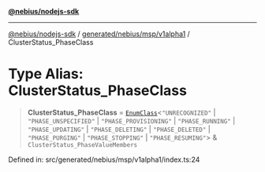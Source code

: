 [**@nebius/nodejs-sdk**](../../../../../README.md)

***

[@nebius/nodejs-sdk](../../../../../README.md) / [generated/nebius/msp/v1alpha1](../README.md) / ClusterStatus\_PhaseClass

# Type Alias: ClusterStatus\_PhaseClass

> **ClusterStatus\_PhaseClass** = [`EnumClass`](../../../../../runtime/protos/enum/type-aliases/EnumClass.md)\<`"UNRECOGNIZED"` \| `"PHASE_UNSPECIFIED"` \| `"PHASE_PROVISIONING"` \| `"PHASE_RUNNING"` \| `"PHASE_UPDATING"` \| `"PHASE_DELETING"` \| `"PHASE_DELETED"` \| `"PHASE_PURGING"` \| `"PHASE_STOPPING"` \| `"PHASE_RESUMING"`\> & `ClusterStatus_PhaseValueMembers`

Defined in: src/generated/nebius/msp/v1alpha1/index.ts:24
